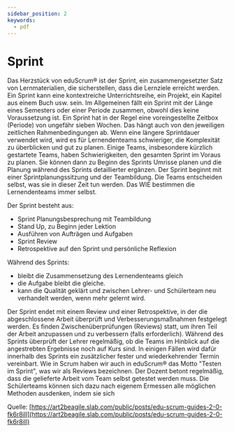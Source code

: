 ```yaml
---
sidebar_position: 2
keywords:
  - pdf
---
```

# Sprint
Das Herzstück von eduScrum® ist der Sprint, ein zusammengesetzter Satz von Lernmaterialien, die sicherstellen, dass die Lernziele erreicht werden. Ein Sprint kann eine kontextreiche Unterrichtsreihe, ein Projekt, ein Kapitel aus einem Buch usw. sein. Im Allgemeinen fällt ein Sprint mit der Länge eines Semesters oder einer Periode zusammen, obwohl dies keine Voraussetzung ist. 
Ein Sprint hat in der Regel eine voreingestellte Zeitbox (Periode) von ungefähr sieben Wochen. Das hängt auch von den jeweiligen zeitlichen Rahmenbedingungen ab. Wenn eine längere Sprintdauer verwendet wird, wird es für Lernendenteams schwieriger, die Komplexität zu überblicken und gut zu planen.
Einige Teams, insbesondere kürzlich gestartete Teams, haben Schwierigkeiten, den gesamten Sprint im Voraus zu planen. Sie können dann zu Beginn des Sprints Umrisse planen und die Planung während des Sprints detaillierter ergänzen.
Der Sprint beginnt mit einer Sprintplanungssitzung und der Teambildung. Die Teams entscheiden selbst, was sie in dieser Zeit tun werden. Das WIE bestimmen die Lernendenteams immer selbst.

Der Sprint besteht aus:
- Sprint Planungsbesprechung mit Teambildung
- Stand Up, zu Beginn jeder Lektion
- Ausführen von Aufträgen und Aufgaben
- Sprint Review
- Retrospektive auf den Sprint und persönliche Reflexion

Während des Sprints:
- bleibt die Zusammensetzung des Lernendenteams gleich
- die Aufgabe bleibt die gleiche.
- kann die Qualität geklärt und zwischen Lehrer- und Schülerteam neu verhandelt werden, wenn mehr gelernt wird.

Der Sprint endet mit einem Review und einer Retrospektive, in der die abgeschlossene Arbeit überprüft und Verbesserungsmaßnahmen festgelegt werden. Es finden Zwischenüberprüfungen (Reviews) statt, um ihren Teil der Arbeit anzupassen und zu verbessern (falls erforderlich).
Während des Sprints überprüft der Lehrer regelmäßig, ob die Teams im Hinblick auf die angestrebten Ergebnisse noch auf Kurs sind. In einigen Fällen wird dafür innerhalb des Sprints ein zusätzlicher fester und wiederkehrender Termin vereinbart. Wie in Scrum haben wir auch in eduScrum® das Motto "Testen im Sprint", was wir als Reviews bezeichnen. Der Dozent betont regelmäßig, dass die gelieferte Arbeit vom Team selbst getestet werden muss. Die Schülerteams können sich dazu nach eigenem Ermessen alle möglichen Methoden ausdenken, indem sie sich

Quelle: [https://art2beagile.slab.com/public/posts/edu-scrum-guides-2-0-fk6r8ill](https://art2beagile.slab.com/public/posts/edu-scrum-guides-2-0-fk6r8ill)
